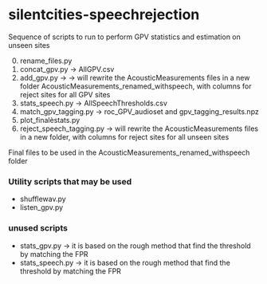 # silentcities-speechrejection

Sequence of scripts to run to perform GPV statistics and estimation on unseen sites 

0. rename_files.py
1. concat_gpv.py -> AllGPV.csv
2. add_gpv.py -> -> will rewrite the AcousticMeasurements files in a new folder AcousticMeasurements_renamed_withspeech, with columns for reject sites for all GPV sites
3. stats_speech.py -> AllSpeechThresholds.csv
4. match_gpv_tagging.py -> roc_GPV_audioset and gpv_tagging_results.npz
5. plot_finalèstats.py
6. reject_speech_tagging.py -> will rewrite the AcousticMeasurements files in a new folder, with columns for reject sites for all unseen sites

Final files to be used in the AcousticMeasurements_renamed_withspeech folder

### Utility scripts that may be used 

- shufflewav.py
- listen_gpv.py

### unused scripts
- stats_gpv.py -> it is based on the rough method that find the threshold by matching the FPR
- stats_speech.py -> it is based on the rough method that find the threshold by matching the FPR